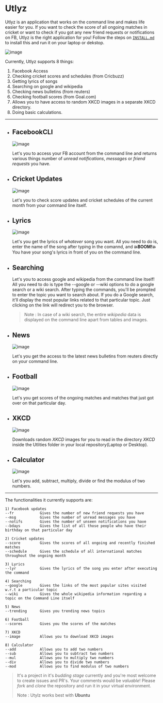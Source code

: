 # Utlyz



Utlyz is an application that works on the command line and makes life easier for you.
If you want to check the score of all ongoing matches in cricket or want to check if you got any new friend requests or notifications on FB, Utlyz is the right application for you! Follow the steps on [`INSTALL.md`](https://github.com/rahulkumaran/Utlyz-CLI/blob/master/docs/INSTALL.md) to install this and run it on your laptop or dekstop.

![image](https://i.imgur.com/pzkodnT.png)


Currently, Utlyz supports 8 things:

1) Facebook Access
2) Checking cricket scores and schedules (from Cricbuzz)
3) Getting lyrics of songs
4) Searching on google and wikipedia
5) Checking news bulletins (from reuters)
6) Checking football scores (from Goal.com)
7) Allows you to have access to random XKCD images in a separate XKCD directory.
8) Doing basic calculations.
---

- ## FacebookCLI

  ![image](./img/fbcli.PNG)

  Let's you to access your FB account from the command line and returns various things number of *unread notifications*,
*messages* or *friend requests* you have.

- ## Cricket Updates

  ![image](./img/cricbuzz.PNG)

  Let's you to check score updates and cricket schedules of the current month from your command line itself.

- ## Lyrics

  ![image](./img/lyr.PNG)

  Let's you get the lyrics of *whatever* song you want. All you need to do is, enter the name of the song after typing in the comannd, and **💥BOOM!💥** You have your song's lyrics in front of you on the command line.

- ## Searching

  Let's you to access google and wikipedia from the command line itself! All you need to do is type the --google or --wiki options to do a google search or a wiki search. After typing the commands, you'll be prompted to enter the topic you want to search about.
If you do a Google search, it'll display the most popular links related to that particular topic. Just clicking on the link will redirect you to the browser.
  >Note : In case of a wiki search, the entire *wikipedia* data is displayed on the command line apart from tables and images.

- ## News

  ![image](./img/news.PNG)

  Let's you get the access to the latest news bulletins from reuters directly on your command line.

- ## Football

  ![image](./img/football.PNG)

  Let's you get scores of the ongoing matches and matches that just got over on that particular day.

- ## XKCD

  ![image](./img/xkcd.PNG)

  Downloads random *XKCD* images for you to read in the directory *XKCD* inside the Utlities folder in your local repository(Laptop or Desktop).

- ## Calculator

  ![image](./img/calc.PNG)

  Let's you add, subtract, multiply, divide or find the modulus of two numbers.
  
---



The functionalities it currently supports are:
	
	1) Facebook updates
	--fr			Gives the number of new friend requests you have
	--msg			Gives the number of unread messages you have
	--notifs		Gives the number of unseen notifications you have
	--bdays			Gives the list of all those people who have their birthday on that particular day
	
	2) Cricket updates
	--score			Gives the scores of all ongoing and recently finished matches
	--schedule		Gives the schedule of all international matches throughout the ongoing month
	
	3) Lyrics
	--lyr			Gives the lyrics of the song you enter after executing the command
	
	4) Searching
	--google		Gives the links of the most popular sites visited w.r.t a particular topic
	--wiki			Gives the whole wikipedia information regarding a topic on the Command Line itself
	
	5) News
	--trending		Gives you trending news topics
	
	6) Football
	--scores		Gives you the scores of the matches
	
	7) XKCD
	--image			Allows you to download XKCD images
    
    8) Calculator
    --add			Allows you to add two numbers
	--sub			Allows you to subtract two numbers
    --mul			Allows you to multiply two numbers
    --div			Allows you to divide two numbers
    --mod			Allows you to find modulus of two numbers


> It's a project in it's *budding stage* currently and you're most welcome to create issues and PR's. Your comments would be *valuable*! Please *fork* and *clone* the repository and run it in your virtual environment.
>
> Note : Utylz works best with **Ubuntu**
